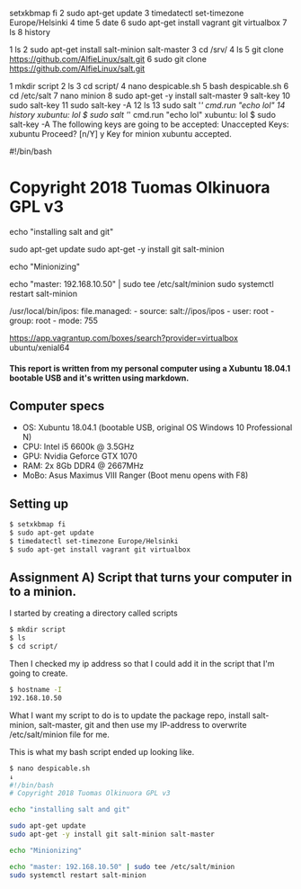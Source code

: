  setxkbmap fi
    2  sudo apt-get update
    3  timedatectl set-timezone Europe/Helsinki 
    4  time
    5  date
    6  sudo apt-get install vagrant git virtualbox
    7  ls
    8  history

 1  ls
    2  sudo apt-get install salt-minion salt-master 
    3  cd /srv/
    4  ls
    5  git clone https://github.com/AlfieLinux/salt.git
    6  sudo git clone https://github.com/AlfieLinux/salt.git

   1  mkdir script
    2  ls
    3  cd script/
    4  nano despicable.sh
    5  bash despicable.sh 
    6  cd /etc/salt
    7  nano minion
    8  sudo apt-get -y install salt-master 
    9  salt-key
   10  sudo salt-key
   11  sudo salt-key -A
   12  ls
   13  sudo salt '*' cmd.run "echo lol"
   14  history
xubuntu:
    lol
$ sudo salt '*' cmd.run "echo lol"
xubuntu:
    lol
$ sudo salt-key -A
The following keys are going to be accepted:
Unaccepted Keys:
xubuntu
Proceed? [n/Y] y
Key for minion xubuntu accepted.

#!/bin/bash
# Copyright 2018 Tuomas Olkinuora GPL v3

echo "installing salt and git"

sudo apt-get update
sudo apt-get -y install git salt-minion 

echo "Minionizing"

echo "master: 192.168.10.50" | sudo tee /etc/salt/minion
sudo systemctl restart salt-minion



/usr/local/bin/ipos:
  file.managed:
    - source: salt://ipos/ipos
    - user: root
    - group: root
    - mode: 755



https://app.vagrantup.com/boxes/search?provider=virtualbox
ubuntu/xenial64


#### This report is written from my personal computer using a Xubuntu 18.04.1 bootable USB and it's written using markdown.

## Computer specs

- OS: Xubuntu 18.04.1 (bootable USB, original OS Windows 10 Professional N)
- CPU: Intel i5 6600k @ 3.5GHz
- GPU: Nvidia Geforce GTX 1070
- RAM: 2x 8Gb DDR4 @ 2667MHz
- MoBo: Asus Maximus VIII Ranger (Boot menu opens with F8)

## Setting up

```bash
$ setxkbmap fi
$ sudo apt-get update
$ timedatectl set-timezone Europe/Helsinki
$ sudo apt-get install vagrant git virtualbox
```

## Assignment A) Script that turns your computer in to a minion.

I started by creating a directory called scripts

```bash
$ mkdir script
$ ls
$ cd script/
```
Then I checked my ip address so that I could add it in the script that I'm going to create.

```bash
$ hostname -I
192.168.10.50 
```
What I want my script to do is to update the package repo, install salt-minion, salt-master, git and then use my IP-address to overwrite /etc/salt/minion file for me.

This is what my bash script ended up looking like.
```bash
$ nano despicable.sh
↓
#!/bin/bash
# Copyright 2018 Tuomas Olkinuora GPL v3

echo "installing salt and git"

sudo apt-get update
sudo apt-get -y install git salt-minion salt-master

echo "Minionizing"

echo "master: 192.168.10.50" | sudo tee /etc/salt/minion
sudo systemctl restart salt-minion
```
